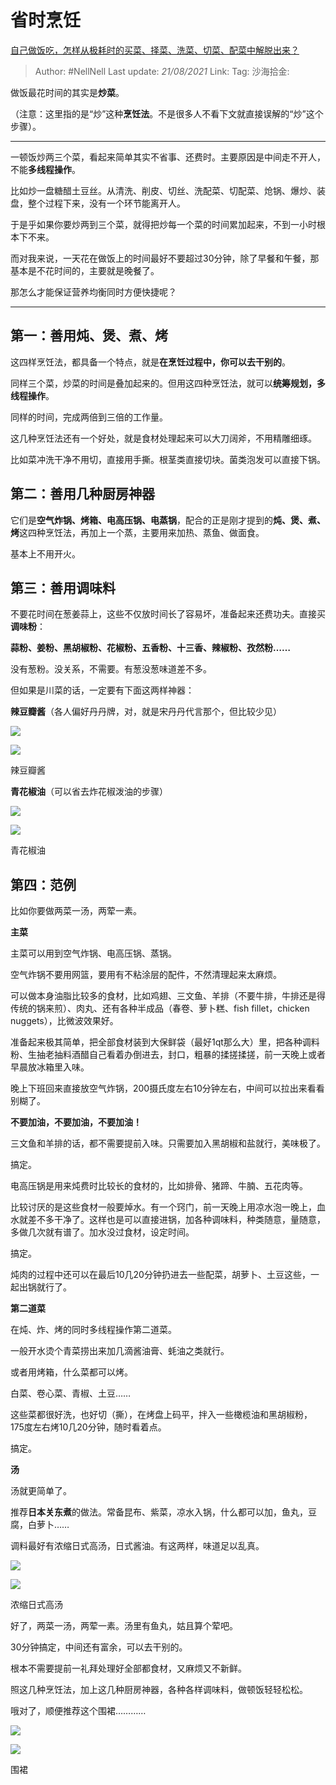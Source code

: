 # 省时烹饪
[自己做饭吃，怎样从极耗时的买菜、择菜、洗菜、切菜、配菜中解脱出来？](https://www.zhihu.com/question/22903687/answer/1897448672)

> Author: #NellNell
> Last update: *21/08/2021*
> Link:
> Tag:
> 沙海拾金:

做饭最花时间的其实是**炒菜**。

（注意：这里指的是“炒”这种**烹饪法**。不是很多人不看下文就直接误解的“炒”这个步骤）。

---

一顿饭炒两三个菜，看起来简单其实不省事、还费时。主要原因是中间走不开人，不能**多线程操作**。

比如炒一盘糖醋土豆丝。从清洗、削皮、切丝、洗配菜、切配菜、炝锅、爆炒、装盘，整个过程下来，没有一个环节能离开人。

于是乎如果你要炒两到三个菜，就得把炒每一个菜的时间累加起来，不到一小时根本下不来。

而对我来说，一天花在做饭上的时间最好不要超过30分钟，除了早餐和午餐，那基本是不花时间的，主要就是晚餐了。

那怎么才能保证营养均衡同时方便快捷呢？

---

## 第一：善用炖、煲、煮、烤

这四样烹饪法，都具备一个特点，就是**在烹饪过程中，你可以去干别的**。

同样三个菜，炒菜的时间是叠加起来的。但用这四种烹饪法，就可以**统筹规划，多线程操作**。

同样的时间，完成两倍到三倍的工作量。

这几种烹饪法还有一个好处，就是食材处理起来可以大刀阔斧，不用精雕细琢。

比如菜冲洗干净不用切，直接用手撕。根茎类直接切块。菌类泡发可以直接下锅。

## 第二：善用几种厨房神器

它们是**空气炸锅、烤箱、电高压锅、电蒸锅**，配合的正是刚才提到的**炖、煲、煮、烤**这四种烹饪法，再加上一个蒸，主要用来加热、蒸鱼、做面食。

基本上不用开火。

## 第三：善用调味料

不要花时间在葱姜蒜上，这些不仅放时间长了容易坏，准备起来还费功夫。直接买**调味粉**：

**蒜粉、姜粉、黑胡椒粉、花椒粉、五香粉、十三香、辣椒粉、孜然粉……**

没有葱粉。没关系，不需要。有葱没葱味道差不多。

但如果是川菜的话，一定要有下面这两样神器：

**辣豆瓣酱**（各人偏好丹丹牌，对，就是宋丹丹代言那个，但比较少见）

![](https://pic1.zhimg.com/50/v2-398e216c17ce56a20bbde1206a1e8201_720w.jpg?source=c8b7c179)

![](https://pic1.zhimg.com/80/v2-398e216c17ce56a20bbde1206a1e8201_720w.jpg?source=c8b7c179)

辣豆瓣酱

**青花椒油**（可以省去炸花椒泼油的步骤）

![](https://pic2.zhimg.com/50/v2-8425ab28d5fc6000743ef3a9b6fdb045_720w.jpg?source=c8b7c179)

![](https://pic2.zhimg.com/80/v2-8425ab28d5fc6000743ef3a9b6fdb045_720w.jpg?source=c8b7c179)

青花椒油

## 第四：范例

比如你要做两菜一汤，两荤一素。

**主菜**

主菜可以用到空气炸锅、电高压锅、蒸锅。

空气炸锅不要用网篮，要用有不粘涂层的配件，不然清理起来太麻烦。

可以做本身油脂比较多的食材，比如鸡翅、三文鱼、羊排（不要牛排，牛排还是得传统的锅来煎）、肉丸、还有各种半成品（春卷、萝卜糕、fish fillet，chicken nuggets），比微波效果好。

准备起来极其简单，把全部食材装到大保鲜袋（最好1qt那么大）里，把各种调料粉、生抽老抽料酒醋自己看着办倒进去，封口，粗暴的揉搓揉搓，前一天晚上或者早晨放冰箱里入味。

晚上下班回来直接放空气炸锅，200摄氏度左右10分钟左右，中间可以拉出来看看别糊了。

**不要加油，不要加油，不要加油！**

三文鱼和羊排的话，都不需要提前入味。只需要加入黑胡椒和盐就行，美味极了。

搞定。

电高压锅是用来炖费时比较长的食材的，比如排骨、猪蹄、牛腩、五花肉等。

比较讨厌的是这些食材一般要焯水。有一个窍门，前一天晚上用凉水泡一晚上，血水就差不多干净了。这样也是可以直接进锅，加各种调味料，种类随意，量随意，多做几次就有谱了。加水没过食材，设定时间。

搞定。

炖肉的过程中还可以在最后10几20分钟扔进去一些配菜，胡萝卜、土豆这些，一起出锅就行了。

**第二道菜**

在炖、炸、烤的同时多线程操作第二道菜。

一般开水烫个青菜捞出来加几滴酱油膏、蚝油之类就行。

或者用烤箱，什么菜都可以烤。

白菜、卷心菜、青椒、土豆……

这些菜都很好洗，也好切（撕），在烤盘上码平，拌入一些橄榄油和黑胡椒粉，175度左右烤10几20分钟，随时看着点。

搞定。

**汤**

汤就更简单了。

推荐**日本关东煮**的做法。常备昆布、紫菜，凉水入锅，什么都可以加，鱼丸，豆腐，白萝卜……

调料最好有浓缩日式高汤，日式酱油。有这两样，味道足以乱真。

![](https://pic2.zhimg.com/50/v2-42bea18ba82035d2a789dd4305a129b0_720w.jpg?source=c8b7c179)

![](https://pic2.zhimg.com/80/v2-42bea18ba82035d2a789dd4305a129b0_720w.jpg?source=c8b7c179)

浓缩日式高汤

好了，两菜一汤，两荤一素。汤里有鱼丸，姑且算个荤吧。

30分钟搞定，中间还有富余，可以去干别的。

根本不需要提前一礼拜处理好全部都食材，又麻烦又不新鲜。

照这几种烹饪法，加上这几种厨房神器，各种各样调味料，做顿饭轻轻松松。

哦对了，顺便推荐这个围裙…………

![](https://pic1.zhimg.com/50/v2-42a4894f00256e38f6d567cca5cf4364_720w.jpg?source=c8b7c179)

![](https://pic1.zhimg.com/80/v2-42a4894f00256e38f6d567cca5cf4364_720w.jpg?source=c8b7c179)

围裙
